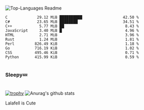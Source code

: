 #

![Top-Languages Readme](https://github.com/MogsFriend/MogsFriend/workflows/Top-Languages%20Readme/badge.svg)

<!--START_SECTION:top_language-->
```text
C             29.12 MiB ██████████                  42.50 %
C#            23.65 MiB ████████                    34.51 %
C++            5.77 MiB ██                           8.43 %
JavaScript     3.40 MiB █                            4.96 %
HTML           2.71 MiB                              3.96 %
Rust           1.24 MiB                              1.81 %
Perl         826.49 KiB                              1.18 %
Go           716.19 KiB                              1.02 %
CSS          495.46 KiB                              0.71 %
Python       415.99 KiB                              0.59 %
```
<!--END_SECTION:top_language-->

#
### Sleepy💤
#
[![trophy](https://github-profile-trophy.vercel.app/?username=MogsFriend&theme=onedark)](https://github.com/ryo-ma/github-profile-trophy)
![Anurag's github stats](https://github-readme-stats.vercel.app/api?username=MogsFriend&hide=prs,issues,contribs&count_private=true)

Lalafell is Cute
<!--
**MogsFriend/MogsFriend** is a ✨ _special_ ✨ repository because its `README.md` (this file) appears on your GitHub profile.

Here are some ideas to get you started:

- 🔭 I’m currently working on ...
- 🌱 I’m currently learning ...
- 👯 I’m looking to collaborate on ...
- 🤔 I’m looking for help with ...
- 💬 Ask me about ...
- 📫 How to reach me: ...
- 😄 Pronouns: ...
- ⚡ Fun fact: ...
-->

